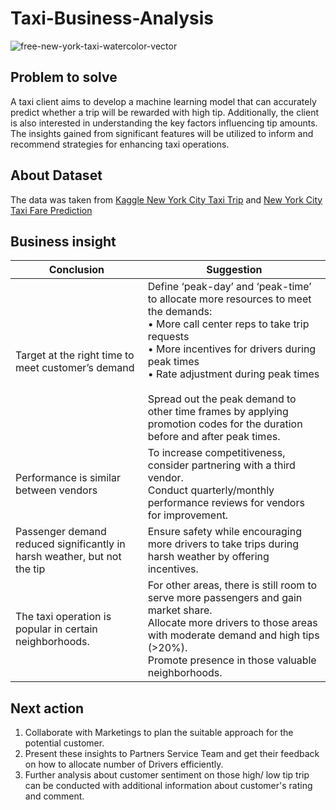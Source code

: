 # Taxi-Business-Analysis

![free-new-york-taxi-watercolor-vector](https://github.com/user-attachments/assets/d340f0ef-c394-4f1e-827b-8715012827cd)


## Problem to solve

A taxi client aims to develop a machine learning model that can accurately predict whether a trip will be rewarded with high tip. Additionally, the client is also interested in understanding the key factors influencing tip amounts. The insights gained from significant features will be utilized to inform and recommend strategies for enhancing taxi operations.

## About Dataset

The data was taken from [Kaggle New York City Taxi Trip](https://www.kaggle.com/c/nyc-taxi-trip-duration/data/) and [New York City Taxi Fare Prediction](https://www.kaggle.com/competitions/new-york-city-taxi-fare-prediction/)

## Business insight

| **Conclusion** | **Suggestion** |
|----------------|----------------|
| Target at the right time to meet customer’s demand | Define ‘peak-day’ and ‘peak-time’ to allocate more resources to meet the demands: <br>• More call center reps to take trip requests <br>• More incentives for drivers during peak times <br>• Rate adjustment during peak times <br><br>Spread out the peak demand to other time frames by applying promotion codes for the duration before and after peak times. |
| Performance is similar between vendors | To increase competitiveness, consider partnering with a third vendor. <br>Conduct quarterly/monthly performance reviews for vendors for improvement. |
| Passenger demand reduced significantly in harsh weather, but not the tip | Ensure safety while encouraging more drivers to take trips during harsh weather by offering incentives. |
| The taxi operation is popular in certain neighborhoods. | For other areas, there is still room to serve more passengers and gain market share. <br>Allocate more drivers to those areas with moderate demand and high tips (>20%). <br>Promote presence in those valuable neighborhoods. |

## Next action

1. Collaborate with Marketings to plan the suitable approach for the potential customer.
2. Present these insights to Partners Service Team and get their feedback on how to allocate number of Drivers efficiently.
3. Further analysis about customer sentiment on those high/ low tip trip can be conducted with additional information about customer's rating and comment.

